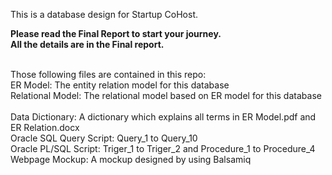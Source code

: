 This is a database design for Startup CoHost. <br>

<strong>
Please read the Final Report to start your journey. <br>
All the details are in the Final report.
</strong> <br><br>

Those following files are contained in this repo: <br>
ER Model: The entity relation model for this database <br>
Relational Model: The relational model based on ER model for this database <br>  
Data Dictionary: A dictionary which explains all terms in ER Model.pdf and ER Relation.docx <br>
Oracle SQL Query Script: Query_1 to Query_10 <br>
Oracle PL/SQL Script: Triger_1 to Triger_2 and Procedure_1 to Procedure_4 <br>
Webpage Mockup: A mockup designed by using Balsamiq <br>
